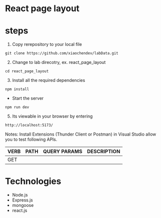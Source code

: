 # React page layout

# steps
1. Copy rerepository to your local file
```
git clone https://github.com/xiaochendev/labData.git
```

2. Change to lab direcotry, ex. react_page_layout
```
cd react_page_layout
```

3. Install all the required dependencies
```
npm install
```

- Start the server
```
npm run dev
```
5. Its viewable in your browser by entering

```
http://localhost:5173/
```
Notes: Install Extensions (Thunder Client or Postman) in Visual Studio allow you to test following APIs.

|  VERB |   PATH | QUERY PARAMS | DESCRIPTION |
|----------|----------|--------|------------------------------|
|  GET	|  

# Technologies
- Node.js
- Express.js
- mongoose
- react.js
